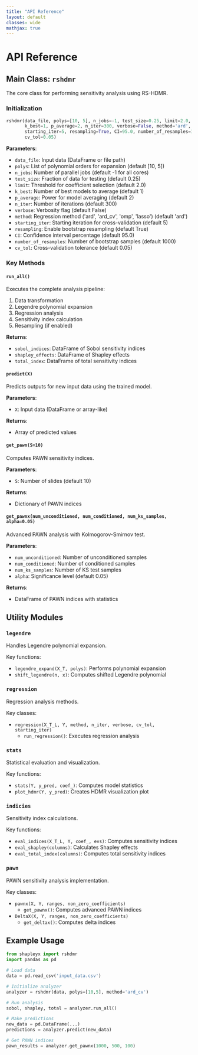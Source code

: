 ```yaml
---
title: "API Reference"
layout: default
classes: wide
mathjax: true
---
```


# API Reference

## Main Class: `rshdmr`

The core class for performing sensitivity analysis using RS-HDMR.

### Initialization
```python
rshdmr(data_file, polys=[10, 5], n_jobs=-1, test_size=0.25, limit=2.0, 
       k_best=1, p_average=2, n_iter=300, verbose=False, method='ard',
       starting_iter=5, resampling=True, CI=95.0, number_of_resamples=1000,
       cv_tol=0.05)
```

**Parameters**:
- `data_file`: Input data (DataFrame or file path)
- `polys`: List of polynomial orders for expansion (default [10, 5])
- `n_jobs`: Number of parallel jobs (default -1 for all cores)
- `test_size`: Fraction of data for testing (default 0.25)
- `limit`: Threshold for coefficient selection (default 2.0)
- `k_best`: Number of best models to average (default 1)
- `p_average`: Power for model averaging (default 2)
- `n_iter`: Number of iterations (default 300)
- `verbose`: Verbosity flag (default False)
- `method`: Regression method ('ard', 'ard_cv', 'omp', 'lasso') (default 'ard')
- `starting_iter`: Starting iteration for cross-validation (default 5)
- `resampling`: Enable bootstrap resampling (default True)
- `CI`: Confidence interval percentage (default 95.0)
- `number_of_resamples`: Number of bootstrap samples (default 1000)
- `cv_tol`: Cross-validation tolerance (default 0.05)

### Key Methods

#### `run_all()`
Executes the complete analysis pipeline:
1. Data transformation
2. Legendre polynomial expansion
3. Regression analysis
4. Sensitivity index calculation
5. Resampling (if enabled)

**Returns**:
- `sobol_indices`: DataFrame of Sobol sensitivity indices
- `shapley_effects`: DataFrame of Shapley effects
- `total_index`: DataFrame of total sensitivity indices

#### `predict(X)`
Predicts outputs for new input data using the trained model.

**Parameters**:
- `X`: Input data (DataFrame or array-like)

**Returns**:
- Array of predicted values

#### `get_pawn(S=10)`
Computes PAWN sensitivity indices.

**Parameters**:
- `S`: Number of slides (default 10)

**Returns**:
- Dictionary of PAWN indices

#### `get_pawnx(num_unconditioned, num_conditioned, num_ks_samples, alpha=0.05)`
Advanced PAWN analysis with Kolmogorov-Smirnov test.

**Parameters**:
- `num_unconditioned`: Number of unconditioned samples
- `num_conditioned`: Number of conditioned samples
- `num_ks_samples`: Number of KS test samples
- `alpha`: Significance level (default 0.05)

**Returns**:
- DataFrame of PAWN indices with statistics

## Utility Modules

### `legendre`
Handles Legendre polynomial expansion.

Key functions:
- `legendre_expand(X_T, polys)`: Performs polynomial expansion
- `shift_legendre(n, x)`: Computes shifted Legendre polynomial

### `regression`
Regression analysis methods.

Key classes:
- `regression(X_T_L, Y, method, n_iter, verbose, cv_tol, starting_iter)`
  - `run_regression()`: Executes regression analysis

### `stats`
Statistical evaluation and visualization.

Key functions:
- `stats(Y, y_pred, coef_)`: Computes model statistics
- `plot_hdmr(Y, y_pred)`: Creates HDMR visualization plot

### `indicies`
Sensitivity index calculations.

Key functions:
- `eval_indices(X_T_L, Y, coef_, evs)`: Computes sensitivity indices
- `eval_shapley(columns)`: Calculates Shapley effects
- `eval_total_index(columns)`: Computes total sensitivity indices

### `pawn`
PAWN sensitivity analysis implementation.

Key classes:
- `pawnx(X, Y, ranges, non_zero_coefficients)`
  - `get_pawnx()`: Computes advanced PAWN indices
- `DeltaX(X, Y, ranges, non_zero_coefficients)`
  - `get_deltax()`: Computes delta indices

## Example Usage

```python
from shapleyx import rshdmr
import pandas as pd

# Load data
data = pd.read_csv('input_data.csv')

# Initialize analyzer
analyzer = rshdmr(data, polys=[10,5], method='ard_cv')

# Run analysis
sobol, shapley, total = analyzer.run_all()

# Make predictions
new_data = pd.DataFrame(...)
predictions = analyzer.predict(new_data)

# Get PAWN indices
pawn_results = analyzer.get_pawnx(1000, 500, 100)